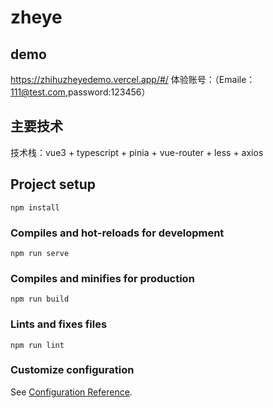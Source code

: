 # zheye

## demo
https://zhihuzheyedemo.vercel.app/#/
体验账号：（Emaile：111@test.com,password:123456）

## 主要技术
技术栈：vue3 + typescript + pinia + vue-router + less + axios

## Project setup
```
npm install
```

### Compiles and hot-reloads for development
```
npm run serve
```

### Compiles and minifies for production
```
npm run build
```

### Lints and fixes files
```
npm run lint
```

### Customize configuration
See [Configuration Reference](https://cli.vuejs.org/config/).
